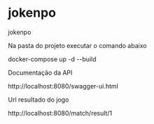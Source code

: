 # jokenpo
jokenpo

Na pasta do projeto executar o comando abaixo

docker-compose up -d --build

Documentação da API

http://localhost:8080/swagger-ui.html


Url resultado do jogo

http://localhost:8080/match/result/1

